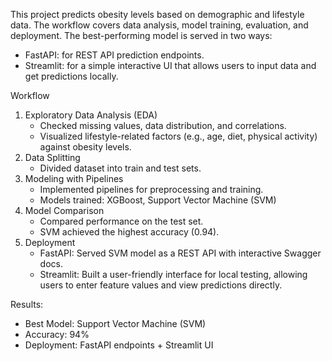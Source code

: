 This project predicts obesity levels based on demographic and lifestyle data. The workflow covers data analysis, model training, evaluation, and deployment. The best-performing model is served in two ways:
- FastAPI: for REST API prediction endpoints.
- Streamlit: for a simple interactive UI that allows users to input data and get predictions locally.

Workflow
1. Exploratory Data Analysis (EDA)
   - Checked missing values, data distribution, and correlations.
   - Visualized lifestyle-related factors (e.g., age, diet, physical activity) against obesity levels.
2. Data Splitting
   - Divided dataset into train and test sets.
3. Modeling with Pipelines
   - Implemented pipelines for preprocessing and training.
   - Models trained: XGBoost, Support Vector Machine (SVM)
4. Model Comparison
   - Compared performance on the test set.
   - SVM achieved the highest accuracy (0.94).
5. Deployment
   - FastAPI: Served SVM model as a REST API with interactive Swagger docs.
   - Streamlit: Built a user-friendly interface for local testing, allowing users to enter feature values and view predictions directly.

Results:
- Best Model: Support Vector Machine (SVM)
- Accuracy: 94%
- Deployment: FastAPI endpoints + Streamlit UI
